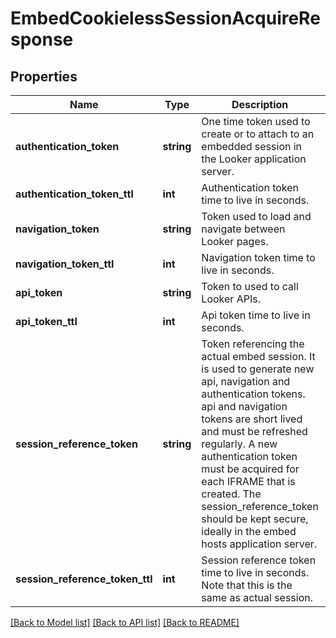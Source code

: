 # EmbedCookielessSessionAcquireResponse

## Properties
Name | Type | Description | Notes
------------ | ------------- | ------------- | -------------
**authentication_token** | **string** | One time token used to create or to attach to an embedded session in the Looker application server. | [optional] 
**authentication_token_ttl** | **int** | Authentication token time to live in seconds. | [optional] 
**navigation_token** | **string** | Token used to load and navigate between Looker pages. | [optional] 
**navigation_token_ttl** | **int** | Navigation token time to live in seconds. | [optional] 
**api_token** | **string** | Token to used to call Looker APIs. | [optional] 
**api_token_ttl** | **int** | Api token time to live in seconds. | [optional] 
**session_reference_token** | **string** | Token referencing the actual embed session. It is used to generate new api, navigation and authentication tokens. api and navigation tokens are short lived and must be refreshed regularly. A new authentication token must be acquired for each IFRAME that is created. The session_reference_token should be kept secure, ideally in the embed hosts application server. | [optional] 
**session_reference_token_ttl** | **int** | Session reference token time to live in seconds. Note that this is the same as actual session. | [optional] 

[[Back to Model list]](../README.md#documentation-for-models) [[Back to API list]](../README.md#documentation-for-api-endpoints) [[Back to README]](../README.md)


